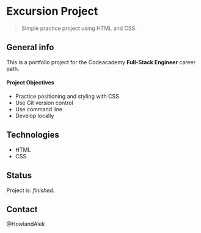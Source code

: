 # Excursion Project

> Simple practice project using HTML and CSS.

## General info

This is a portfolio project for the Codeacademy **Full-Stack Engineer** career path.

#### Project Objectives

- Practice positioning and styling with CSS
- Use Git version control
- Use command line
- Develop locally

## Technologies

- HTML
- CSS


## Status

Project is: _finished_.

## Contact

@HowlandAlek

